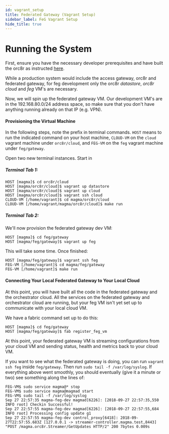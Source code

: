 ```yaml
---
id: vagrant_setup
title: Federated Gateway (Vagrant Setup)
sidebar_label: FeG Vagrant Setup
hide_title: true
---
```

# Running the System

First, ensure you have the necessary developer prerequisites and have built the orc8r as instructed [here](https://github.com/facebookincubator/magma#developer-prereqs).

While a production system would include the access gateway, orc8r and federated gateway, for feg development
only the orc8r *datastore*, *orc8r cloud* and *feg* VM's are necessary.

Now, we will spin up the federated gateway VM. Our development VM's are in the
192.168.80.0/24 address space, so make sure that you don't have anything running 
already on that IP (e.g. VPN).
 
#### Provisioning the Virtual Machine

In the following steps, note the prefix in terminal commands. `HOST` means to
run the indicated command on your host machine, `CLOUD-VM` on the `cloud`
vagrant machine under `orc8r/cloud`, and `FEG-VM` on the `feg` vagrant
machine under `feg/gateway`.

Open two new terminal instances. Start in

##### Terminal Tab 1:

```console
HOST [magma]$ cd orc8r/cloud
HOST [magma/orc8r/cloud]$ vagrant up datastore
HOST [magma/orc8r/cloud]$ vagrant up cloud
HOST [magma/orc8r/cloud]$ vagrant ssh cloud
CLOUD-VM [/home/vagrant]$ cd magma/orc8r/cloud
CLOUD-VM [/home/vagrant/magma/orc8r/cloud]$ make run
```

##### Terminal Tab 2:

We'll now provision the federated gateway dev VM:

```console
HOST [magma]$ cd feg/gateway
HOST [magma/feg/gateway]$ vagrant up feg
```

This will take some time. Once finished:

```console
HOST [magma/feg/gateway]$ vagrant ssh feg
FEG-VM [/home/vagrant]$ cd magma/feg/gateway
FEG-VM [/home/vagrant]$ make run
```

#### Connecting Your Local Federated Gateway to Your Local Cloud

At this point, you will have built all the code in the federated gateway and
the orchestrator cloud. All the services on the federated gateway and
orchestrator cloud are running, but your feg VM isn't yet set up to
communicate with your local cloud VM.

We have a fabric command set up to do this:

```console
HOST [magma]$ cd feg/gateway
HOST [magma/feg/gateway]$ fab register_feg_vm
```

At this point, your federated gateway VM is streaming configurations from your
cloud VM and sending status, health and metrics back to your cloud VM.

If you want to see what the federated gateway is doing, you can run
`vagrant ssh feg` inside `feg/gateway`. Then run `sudo tail -f /var/log/syslog`. 
If everything above went smoothly, you should eventually (give it a minute or two) see 
something along the lines of:

```console
FEG-VM$ sudo service magma@* stop
FEG-VM$ sudo service magma@magmad start
FEG-VM$ sudo tail -f /var/log/syslog
Sep 27 22:57:35 magma-feg-dev magmad[6226]: [2018-09-27 22:57:35,550 INFO root] Checkin Successful!
Sep 27 22:57:55 magma-feg-dev magmad[6226]: [2018-09-27 22:57:55,684 INFO root] Processing config update g1
Sep 27 22:57:55 magma-feg-dev control_proxy[6418]: 2018-09-27T22:57:55.683Z [127.0.0.1 -> streamer-controller.magma.test,8443] "POST /magma.orc8r.Streamer/GetUpdates HTTP/2" 200 7bytes 0.009s
```
